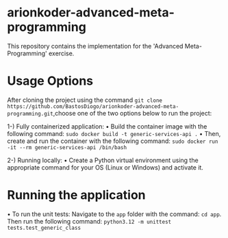 # arionkoder-advanced-meta-programming
This repository contains the implementation for the 'Advanced Meta-Programming' exercise.

# Usage Options
After cloning the project using the command `git clone https://github.com/BastosDiogo/arionkoder-advanced-meta-programming.git`,choose one of the two options below to run the project:

1-) Fully containerized application:
    • Build the container image with the following command: `sudo docker build -t generic-services-api .`
    • Then, create and run the container with the following command: `sudo docker run -it --rm generic-services-api /bin/bash`

2-) Running locally:
    • Create a Python virtual environment using the appropriate command for your OS (Linux or Windows) and activate it.

# Running the application
• To run the unit tests: Navigate to the `app` folder with the command: `cd app`. Then run the following command: `python3.12 -m unittest tests.test_generic_class`
